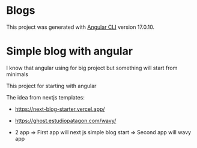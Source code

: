 # Blogs

This project was generated with [Angular CLI](https://github.com/angular/angular-cli) version 17.0.10.

# Simple blog with angular

I know that angular using for big project but something will start from minimals

This project for starting with angular

The idea from nextjs templates: 
- https://next-blog-starter.vercel.app/
- https://ghost.estudiopatagon.com/wavy/

- 2 app
=> First app will next js simple blog start
=> Second app will wavy app 

